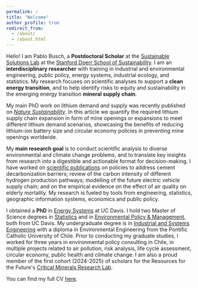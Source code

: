 ```yaml
---
permalink: /
title: "Welcome"
author_profile: true
redirect_from: 
  - /about/
  - /about.html
---
```


Hello! I am Pablo Busch, a **Postdoctoral Scholar** at the [Sustainable Solutions Lab](https://sustainablesolutions.stanford.edu/) at the [Stanford Doerr School of Sustainability](https://sustainability.stanford.edu/). I am an **interdisciplinary researcher** with training in industrial and environmental engineering, public policy, energy systems, industrial ecology, and statistics. My research focuses on scientific analyses to support a **clean energy transition**, and to help identify risks to equity and sustainability in the emerging energy transition **mineral supply chain**. 

My main PhD work on lithium demand and supply was recently published on [*Nature Sustainability*](https://doi.org/10.1038/s41893-025-01561-5). In this article we quantify the required lithium supply chain expansion in form of mine openings or expansions to meet different lithium demand scenarios, showcasing the benefits of reducing lithium-ion battery size and circular economy policies in preventing mine openings worldwide.

My **main research goal** is to conduct scientific analysis to diverse environmental and climate change problems, and to translate key insights from research into a digestible and actionable format for decision-making. I have worked on [scientific publications](publications.md) on policies to address cement decarbonization barriers; review of the carbon intensity of different hydrogen production pathways; modelling of the future electric vehicle supply chain; and on the empirical evidence on the effect of air quality on elderly mortality. My research is fueled by tools from engineering, statistics, geographic information systems, economics and public policy. 

I obtained a **PhD** in [Energy Systems](https://energy.ucdavis.edu/education/energy-graduate-group/) at UC Davis. I hold two Master of Science degrees in [Statistics](https://statistics.ucdavis.edu/) and in [Environmental Policy & Management](https://epm.ucdavis.edu/), both from UC Davis. My undergraduate degree is in [Industrial and Systems Engineering](https://www.ing.uc.cl/) with a diploma in Environmental Engineering from the Pontific Catholic University of Chile. Prior to conducting my graduate studies, I worked for three years in environmental policy consulting in Chile, in multiple projects related to air pollution, risk analysis, life cycle assessment, circular economy, public health and climate change. I am also a proud member of the first cohort (2024-2025) of scholars for the Resources for the Future's [Critical Minerals Research Lab](https://www.rff.org/topics/transportation/critical-minerals/critical-minerals-research-lab/).

You can find my full CV [here](../files/Resume_Busch.pdf).

